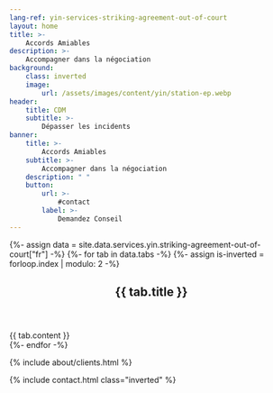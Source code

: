 ```yaml
---
lang-ref: yin-services-striking-agreement-out-of-court
layout: home
title: >-
    Accords Amiables
description: >-
    Accompagner dans la négociation
background:
    class: inverted
    image:
        url: /assets/images/content/yin/station-ep.webp
header:
    title: CDM
    subtitle: >-
        Dépasser les incidents
banner:
    title: >-
        Accords Amiables
    subtitle: >-
        Accompagner dans la négociation
    description: " "
    button:
        url: >-
            #contact
        label: >-
            Demandez Conseil
---
```


{%- assign data = site.data.services.yin.striking-agreement-out-of-court["fr"] -%}
{%- for tab in data.tabs -%}
{%- assign is-inverted = forloop.index | modulo: 2 -%}
<section id="{{ tab.id }}" {% if is-inverted == 0 %}class="inverted"{% endif %}>
    <header class="major">
        <h2>{{ tab.title }}</h2>
    </header>
    {{ tab.content }}
</section>
{%- endfor -%}

{% include about/clients.html %}

{% include contact.html class="inverted" %}
